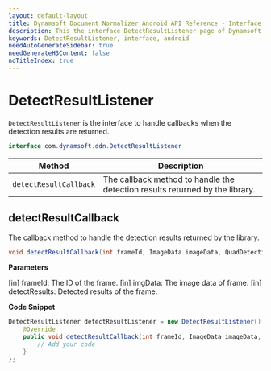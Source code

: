```yaml
---
layout: default-layout
title: Dynamsoft Document Normalizer Android API Reference - Interface DetectResultListener
description: This the interface DetectResultListener page of Dynamsoft Document Normalizer for Android SDK.
keywords: DetectResultListener, interface, android
needAutoGenerateSidebar: true
needGenerateH3Content: false
noTitleIndex: true
---
```


# DetectResultListener

`DetectResultListener` is the interface to handle callbacks when the detection results are returned.

```java
interface com.dynamsoft.ddn.DetectResultListener
```

| Method | Description |
| ------ | ----------- |
| `detectResultCallback` | The callback method to handle the detection results returned by the library. |

## detectResultCallback

The callback method to handle the detection results returned by the library.

```java
void detectResultCallback(int frameId, ImageData imageData, QuadDetectionResult[] detectResults);
```

**Parameters**

[in] frameId: The ID of the frame.
[in] imgData: The image data of frame.
[in] detectResults: Detected results of the frame.

**Code Snippet**

```java
DetectResultListener detectResultListener = new DetectResultListener() {
    @Override
    public void detectResultCallback(int frameId, ImageData imageData, QuadDetectionResult[] textResults) {
        // Add your code
    }
};
```

